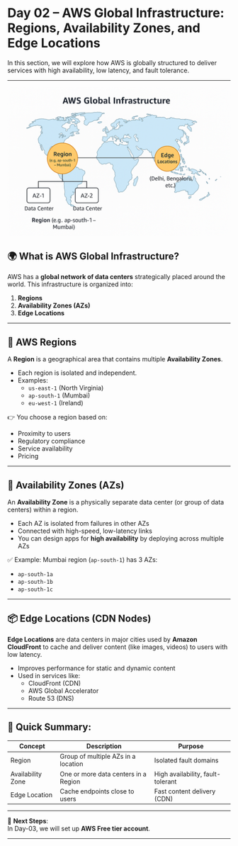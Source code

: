 # Day 02 – AWS Global Infrastructure: Regions, Availability Zones, and Edge Locations

In this section, we will explore how AWS is globally structured to deliver services with high availability, low latency, and fault tolerance.

---
![IAM Diagram](diagrams/iam-overview.png)

## 🌍 What is AWS Global Infrastructure?

AWS has a **global network of data centers** strategically placed around the world. This infrastructure is organized into:

1. **Regions**
2. **Availability Zones (AZs)**
3. **Edge Locations**

---

## 📌 AWS Regions

A **Region** is a geographical area that contains multiple **Availability Zones**.

- Each region is isolated and independent.
- Examples: 
  - `us-east-1` (North Virginia)
  - `ap-south-1` (Mumbai)
  - `eu-west-1` (Ireland)

👉 You choose a region based on:
- Proximity to users
- Regulatory compliance
- Service availability
- Pricing

---

## 🏢 Availability Zones (AZs)

An **Availability Zone** is a physically separate data center (or group of data centers) within a region.

- Each AZ is isolated from failures in other AZs
- Connected with high-speed, low-latency links
- You can design apps for **high availability** by deploying across multiple AZs

✅ Example:
Mumbai region (`ap-south-1`) has 3 AZs:
- `ap-south-1a`
- `ap-south-1b`
- `ap-south-1c`

---

## 📦 Edge Locations (CDN Nodes)

**Edge Locations** are data centers in major cities used by **Amazon CloudFront** to cache and deliver content (like images, videos) to users with low latency.

- Improves performance for static and dynamic content
- Used in services like:
  - CloudFront (CDN)
  - AWS Global Accelerator
  - Route 53 (DNS)

---

## 🧠 Quick Summary:

| Concept           | Description                            | Purpose                         |
|------------------|----------------------------------------|----------------------------------|
| Region           | Group of multiple AZs in a location     | Isolated fault domains          |
| Availability Zone| One or more data centers in a Region    | High availability, fault-tolerant |
| Edge Location    | Cache endpoints close to users          | Fast content delivery (CDN)     |

---

📌 **Next Steps**:  
In Day-03, we will set up **AWS Free tier account**.

---

